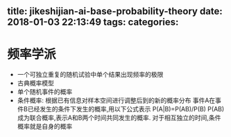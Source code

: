 title: jikeshijian-ai-base-probability-theory
date: 2018-01-03 22:13:49
tags:
categories:
---
# 频率学派
- 一个可独立重复的随机试验中单个结果出现频率的极限
- 古典概率模型
- 单个随机事件的概率
- 条件概率: 根据已有信息对样本空间进行调整后到的新的概率分布
事件A在事件B已经发生的条件下发生的概率,用以下公式表示
P(A|B)=P(AB)/P(B)
P(AB)成为联合概率,表示A和B两个时间共同发生的概率.
对于相互独立的时间,条件概率就是自身的概率